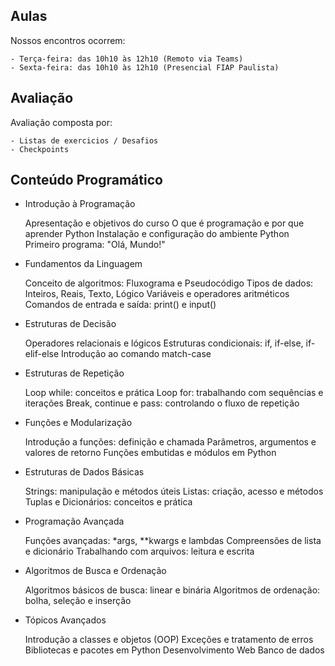 ## Aulas 

Nossos encontros ocorrem:

    - Terça-feira: das 10h10 às 12h10 (Remoto via Teams)
    - Sexta-feira: das 10h10 às 12h10 (Presencial FIAP Paulista)

## Avaliação

Avaliação composta por: 

    - Listas de exercicios / Desafios
    - Checkpoints


## Conteúdo Programático

- Introdução à Programação

    Apresentação e objetivos do curso
    O que é programação e por que aprender Python
    Instalação e configuração do ambiente Python
    Primeiro programa: "Olá, Mundo!"
    
- Fundamentos da Linguagem

    Conceito de algoritmos: Fluxograma e Pseudocódigo
    Tipos de dados: Inteiros, Reais, Texto, Lógico
    Variáveis e operadores aritméticos
    Comandos de entrada e saída: print() e input()
    
- Estruturas de Decisão

    Operadores relacionais e lógicos
    Estruturas condicionais: if, if-else, if-elif-else
    Introdução ao comando match-case
    
- Estruturas de Repetição

    Loop while: conceitos e prática
    Loop for: trabalhando com sequências e iterações
    Break, continue e pass: controlando o fluxo de repetição
    
- Funções e Modularização

    Introdução a funções: definição e chamada
    Parâmetros, argumentos e valores de retorno
    Funções embutidas e módulos em Python
    
- Estruturas de Dados Básicas

    Strings: manipulação e métodos úteis
    Listas: criação, acesso e métodos
    Tuplas e Dicionários: conceitos e prática
    
- Programação Avançada

    Funções avançadas: *args, **kwargs e lambdas
    Compreensões de lista e dicionário
    Trabalhando com arquivos: leitura e escrita
    
- Algoritmos de Busca e Ordenação

    Algoritmos básicos de busca: linear e binária
    Algoritmos de ordenação: bolha, seleção e inserção
    
- Tópicos Avançados

    Introdução a classes e objetos (OOP)
    Exceções e tratamento de erros
    Bibliotecas e pacotes em Python
    Desenvolvimento Web
    Banco de dados 